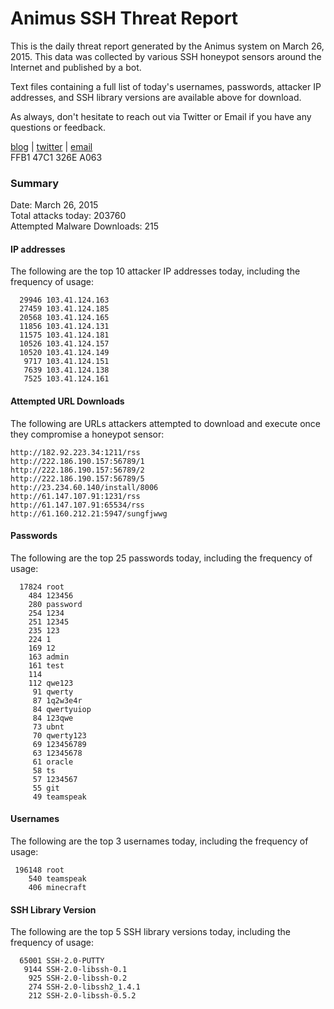 # Animus SSH Threat Report

This is the daily threat report generated by the Animus system on March 26, 2015. This data was collected by various SSH honeypot sensors around the Internet and published by a bot.  

Text files containing a full list of today's usernames, passwords, attacker IP addresses, and SSH library versions are available above for download.  

As always, don't hesitate to reach out via Twitter or Email if you have any questions or feedback.  

[blog](http://morris.guru) | [twitter](https://twitter.com/andrew___morris) | [email](mailto:andrew@morris.guru)  
FFB1 47C1 326E A063  

### Summary

Date: March 26, 2015  
Total attacks today: 203760  
Attempted Malware Downloads: 215 

#### IP addresses
The following are the top 10 attacker IP addresses today, including the frequency of usage:
```
  29946 103.41.124.163
  27459 103.41.124.185
  20568 103.41.124.165
  11856 103.41.124.131
  11575 103.41.124.181
  10526 103.41.124.157
  10520 103.41.124.149
   9717 103.41.124.151
   7639 103.41.124.138
   7525 103.41.124.161
```

#### Attempted URL Downloads
The following are URLs attackers attempted to download and execute once they compromise a honeypot sensor:
```
http://182.92.223.34:1211/rss
http://222.186.190.157:56789/1
http://222.186.190.157:56789/2
http://222.186.190.157:56789/5
http://23.234.60.140/install/8006
http://61.147.107.91:1231/rss
http://61.147.107.91:65534/rss
http://61.160.212.21:5947/sungfjwwg
```

#### Passwords
The following are the top 25 passwords today, including the frequency of usage:
```
  17824 root
    484 123456
    280 password
    254 1234
    251 12345
    235 123
    224 1
    169 12
    163 admin
    161 test
    114 
    112 qwe123
     91 qwerty
     87 1q2w3e4r
     84 qwertyuiop
     84 123qwe
     73 ubnt
     70 qwerty123
     69 123456789
     63 12345678
     61 oracle
     58 ts
     57 1234567
     55 git
     49 teamspeak
```

#### Usernames
The following are the top 3 usernames today, including the frequency of usage:
```
 196148 root
    540 teamspeak
    406 minecraft
```

#### SSH Library Version
The following are the top 5 SSH library versions today, including the frequency of usage:
```
  65001 SSH-2.0-PUTTY
   9144 SSH-2.0-libssh-0.1
    925 SSH-2.0-libssh-0.2
    274 SSH-2.0-libssh2_1.4.1
    212 SSH-2.0-libssh-0.5.2
```
